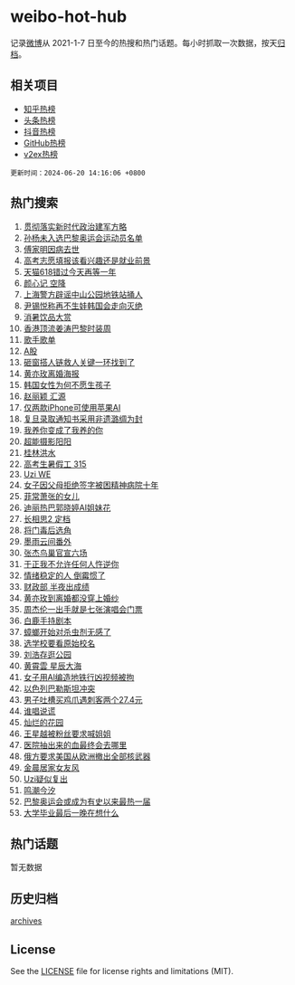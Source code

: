 # weibo-hot-hub

记录[微博](https://www.weibo.com)从 2021-1-7 日至今的热搜和热门话题。每小时抓取一次数据，按天[归档](archives)。

## 相关项目

- [知乎热榜](https://github.com/lonnyzhang423/zhihu-hot-hub)
- [头条热榜](https://github.com/lonnyzhang423/toutiao-hot-hub)
- [抖音热榜](https://github.com/lonnyzhang423/douyin-hot-hub)
- [GitHub热榜](https://github.com/lonnyzhang423/github-hot-hub)
- [v2ex热榜](https://github.com/lonnyzhang423/v2ex-hot-hub)


`更新时间：2024-06-20 14:16:06 +0800`

## 热门搜索

1. [贯彻落实新时代政治建军方略](https://m.weibo.cn/search?containerid=100103type%3D1%26t%3D10%26q%3D%23%E8%B4%AF%E5%BD%BB%E8%90%BD%E5%AE%9E%E6%96%B0%E6%97%B6%E4%BB%A3%E6%94%BF%E6%B2%BB%E5%BB%BA%E5%86%9B%E6%96%B9%E7%95%A5%23&stream_entry_id=51&isnewpage=1&extparam=seat%3D1%26cate%3D10103%26stream_entry_id%3D51%26pos%3D0%26filter_type%3Drealtimehot%26dgr%3D0%26c_type%3D51%26q%3D%2523%25E8%25B4%25AF%25E5%25BD%25BB%25E8%2590%25BD%25E5%25AE%259E%25E6%2596%25B0%25E6%2597%25B6%25E4%25BB%25A3%25E6%2594%25BF%25E6%25B2%25BB%25E5%25BB%25BA%25E5%2586%259B%25E6%2596%25B9%25E7%2595%25A5%2523%26display_time%3D1718864165%26pre_seqid%3D171886416501600480128)
1. [孙杨未入选巴黎奥运会运动员名单](https://m.weibo.cn/search?containerid=100103type%3D1%26t%3D10%26q%3D%23%E5%AD%99%E6%9D%A8%E6%9C%AA%E5%85%A5%E9%80%89%E5%B7%B4%E9%BB%8E%E5%A5%A5%E8%BF%90%E4%BC%9A%E8%BF%90%E5%8A%A8%E5%91%98%E5%90%8D%E5%8D%95%23&stream_entry_id=31&isnewpage=1&extparam=seat%3D1%26flag%3D1%26filter_type%3Drealtimehot%26pos%3D0%26c_type%3D31%26lcate%3D5001%26cate%3D5001%26band_rank%3D1%26q%3D%2523%25E5%25AD%2599%25E6%259D%25A8%25E6%259C%25AA%25E5%2585%25A5%25E9%2580%2589%25E5%25B7%25B4%25E9%25BB%258E%25E5%25A5%25A5%25E8%25BF%2590%25E4%25BC%259A%25E8%25BF%2590%25E5%258A%25A8%25E5%2591%2598%25E5%2590%258D%25E5%258D%2595%2523%26dgr%3D0%26realpos%3D1%26stream_entry_id%3D31%26display_time%3D1718864165%26pre_seqid%3D171886416501600480128)
1. [傅家明因病去世](https://m.weibo.cn/search?containerid=100103type%3D1%26t%3D10%26q%3D%23%E5%82%85%E5%AE%B6%E6%98%8E%E5%9B%A0%E7%97%85%E5%8E%BB%E4%B8%96%23&stream_entry_id=31&isnewpage=1&extparam=seat%3D1%26flag%3D1%26filter_type%3Drealtimehot%26pos%3D1%26c_type%3D31%26lcate%3D5001%26cate%3D5001%26band_rank%3D2%26q%3D%2523%25E5%2582%2585%25E5%25AE%25B6%25E6%2598%258E%25E5%259B%25A0%25E7%2597%2585%25E5%258E%25BB%25E4%25B8%2596%2523%26dgr%3D0%26realpos%3D2%26stream_entry_id%3D31%26display_time%3D1718864165%26pre_seqid%3D171886416501600480128)
1. [高考志愿填报该看兴趣还是就业前景](https://m.weibo.cn/search?containerid=100103type%3D1%26t%3D10%26q%3D%23%E9%AB%98%E8%80%83%E5%BF%97%E6%84%BF%E5%A1%AB%E6%8A%A5%E8%AF%A5%E7%9C%8B%E5%85%B4%E8%B6%A3%E8%BF%98%E6%98%AF%E5%B0%B1%E4%B8%9A%E5%89%8D%E6%99%AF%23&stream_entry_id=31&isnewpage=1&extparam=seat%3D1%26flag%3D0%26filter_type%3Drealtimehot%26pos%3D2%26c_type%3D31%26lcate%3D5001%26cate%3D5001%26band_rank%3D3%26q%3D%2523%25E9%25AB%2598%25E8%2580%2583%25E5%25BF%2597%25E6%2584%25BF%25E5%25A1%25AB%25E6%258A%25A5%25E8%25AF%25A5%25E7%259C%258B%25E5%2585%25B4%25E8%25B6%25A3%25E8%25BF%2598%25E6%2598%25AF%25E5%25B0%25B1%25E4%25B8%259A%25E5%2589%258D%25E6%2599%25AF%2523%26dgr%3D0%26realpos%3D3%26stream_entry_id%3D31%26display_time%3D1718864165%26pre_seqid%3D171886416501600480128)
1. [天猫618错过今天再等一年](https://m.weibo.cn/search?containerid=100103type%3D1%26t%3D10%26q%3D%23%E5%A4%A9%E7%8C%AB618%E9%94%99%E8%BF%87%E4%BB%8A%E5%A4%A9%E5%86%8D%E7%AD%89%E4%B8%80%E5%B9%B4%23&stream_entry_id=31&isnewpage=1&extparam=seat%3D1%26topic_ad%3D1%26filter_type%3Drealtimehot%26pos%3D3%26c_type%3D31%26lcate%3D5001%26is_ad_pos%3D1%26cate%3D5001%26stream_entry_id%3D31%26q%3D%2523%25E5%25A4%25A9%25E7%258C%25AB618%25E9%2594%2599%25E8%25BF%2587%25E4%25BB%258A%25E5%25A4%25A9%25E5%2586%258D%25E7%25AD%2589%25E4%25B8%2580%25E5%25B9%25B4%2523%26dgr%3D0%26band_rank%3D4%26adid%3D242653%26display_time%3D1718864165%26pre_seqid%3D171886416501600480128)
1. [颜心记 空降](https://m.weibo.cn/search?containerid=100103type%3D1%26t%3D10%26q%3D%E9%A2%9C%E5%BF%83%E8%AE%B0+%E7%A9%BA%E9%99%8D&stream_entry_id=31&isnewpage=1&extparam=seat%3D1%26flag%3D1%26filter_type%3Drealtimehot%26pos%3D4%26c_type%3D31%26lcate%3D5001%26cate%3D5001%26band_rank%3D4%26q%3D%25E9%25A2%259C%25E5%25BF%2583%25E8%25AE%25B0%2520%25E7%25A9%25BA%25E9%2599%258D%26dgr%3D0%26realpos%3D4%26stream_entry_id%3D31%26display_time%3D1718864165%26pre_seqid%3D171886416501600480128)
1. [上海警方辟谣中山公园地铁站捅人](https://m.weibo.cn/search?containerid=100103type%3D1%26t%3D10%26q%3D%23%E4%B8%8A%E6%B5%B7%E8%AD%A6%E6%96%B9%E8%BE%9F%E8%B0%A3%E4%B8%AD%E5%B1%B1%E5%85%AC%E5%9B%AD%E5%9C%B0%E9%93%81%E7%AB%99%E6%8D%85%E4%BA%BA%23&stream_entry_id=31&isnewpage=1&extparam=seat%3D1%26flag%3D1%26filter_type%3Drealtimehot%26pos%3D5%26c_type%3D31%26lcate%3D5001%26cate%3D5001%26band_rank%3D5%26q%3D%2523%25E4%25B8%258A%25E6%25B5%25B7%25E8%25AD%25A6%25E6%2596%25B9%25E8%25BE%259F%25E8%25B0%25A3%25E4%25B8%25AD%25E5%25B1%25B1%25E5%2585%25AC%25E5%259B%25AD%25E5%259C%25B0%25E9%2593%2581%25E7%25AB%2599%25E6%258D%2585%25E4%25BA%25BA%2523%26dgr%3D0%26realpos%3D5%26stream_entry_id%3D31%26display_time%3D1718864165%26pre_seqid%3D171886416501600480128)
1. [尹锡悦称再不生娃韩国会走向灭绝](https://m.weibo.cn/search?containerid=100103type%3D1%26t%3D10%26q%3D%23%E5%B0%B9%E9%94%A1%E6%82%A6%E7%A7%B0%E5%86%8D%E4%B8%8D%E7%94%9F%E5%A8%83%E9%9F%A9%E5%9B%BD%E4%BC%9A%E8%B5%B0%E5%90%91%E7%81%AD%E7%BB%9D%23&stream_entry_id=31&isnewpage=1&extparam=seat%3D1%26flag%3D0%26filter_type%3Drealtimehot%26pos%3D6%26c_type%3D31%26lcate%3D5001%26cate%3D5001%26band_rank%3D6%26q%3D%2523%25E5%25B0%25B9%25E9%2594%25A1%25E6%2582%25A6%25E7%25A7%25B0%25E5%2586%258D%25E4%25B8%258D%25E7%2594%259F%25E5%25A8%2583%25E9%259F%25A9%25E5%259B%25BD%25E4%25BC%259A%25E8%25B5%25B0%25E5%2590%2591%25E7%2581%25AD%25E7%25BB%259D%2523%26dgr%3D0%26realpos%3D6%26stream_entry_id%3D31%26display_time%3D1718864165%26pre_seqid%3D171886416501600480128)
1. [消暑饮品大赏](https://m.weibo.cn/search?containerid=100103type%3D1%26t%3D10%26q%3D%23%E6%B6%88%E6%9A%91%E9%A5%AE%E5%93%81%E5%A4%A7%E8%B5%8F%23&stream_entry_id=31&isnewpage=1&extparam=seat%3D1%26topic_ad%3D1%26filter_type%3Drealtimehot%26pos%3D7%26c_type%3D31%26lcate%3D5001%26is_ad_pos%3D1%26cate%3D5001%26stream_entry_id%3D31%26q%3D%2523%25E6%25B6%2588%25E6%259A%2591%25E9%25A5%25AE%25E5%2593%2581%25E5%25A4%25A7%25E8%25B5%258F%2523%26dgr%3D0%26band_rank%3D7%26adid%3D242724%26display_time%3D1718864165%26pre_seqid%3D171886416501600480128)
1. [香港顶流姜涛巴黎时装周](https://m.weibo.cn/search?containerid=100103type%3D1%26t%3D10%26q%3D%23%E9%A6%99%E6%B8%AF%E9%A1%B6%E6%B5%81%E5%A7%9C%E6%B6%9B%E5%B7%B4%E9%BB%8E%E6%97%B6%E8%A3%85%E5%91%A8%23&stream_entry_id=31&isnewpage=1&extparam=seat%3D1%26flag%3D1%26filter_type%3Drealtimehot%26pos%3D8%26c_type%3D31%26lcate%3D5001%26cate%3D5001%26band_rank%3D7%26q%3D%2523%25E9%25A6%2599%25E6%25B8%25AF%25E9%25A1%25B6%25E6%25B5%2581%25E5%25A7%259C%25E6%25B6%259B%25E5%25B7%25B4%25E9%25BB%258E%25E6%2597%25B6%25E8%25A3%2585%25E5%2591%25A8%2523%26dgr%3D0%26realpos%3D7%26stream_entry_id%3D31%26display_time%3D1718864165%26pre_seqid%3D171886416501600480128)
1. [歌手歌单](https://m.weibo.cn/search?containerid=100103type%3D1%26t%3D10%26q%3D%E6%AD%8C%E6%89%8B%E6%AD%8C%E5%8D%95&stream_entry_id=31&isnewpage=1&extparam=seat%3D1%26flag%3D0%26filter_type%3Drealtimehot%26pos%3D9%26c_type%3D31%26lcate%3D5001%26cate%3D5001%26band_rank%3D8%26q%3D%25E6%25AD%258C%25E6%2589%258B%25E6%25AD%258C%25E5%258D%2595%26dgr%3D0%26realpos%3D8%26stream_entry_id%3D31%26display_time%3D1718864165%26pre_seqid%3D171886416501600480128)
1. [A股](https://m.weibo.cn/search?containerid=100103type%3D1%26t%3D10%26q%3DA%E8%82%A1&stream_entry_id=31&isnewpage=1&extparam=seat%3D1%26flag%3D1%26filter_type%3Drealtimehot%26pos%3D10%26c_type%3D31%26lcate%3D5001%26cate%3D5001%26band_rank%3D9%26q%3DA%25E8%2582%25A1%26dgr%3D0%26realpos%3D9%26stream_entry_id%3D31%26display_time%3D1718864165%26pre_seqid%3D171886416501600480128)
1. [砸窗搭人链救人关键一环找到了](https://m.weibo.cn/search?containerid=100103type%3D1%26t%3D10%26q%3D%23%E7%A0%B8%E7%AA%97%E6%90%AD%E4%BA%BA%E9%93%BE%E6%95%91%E4%BA%BA%E5%85%B3%E9%94%AE%E4%B8%80%E7%8E%AF%E6%89%BE%E5%88%B0%E4%BA%86%23&stream_entry_id=31&isnewpage=1&extparam=seat%3D1%26flag%3D32768%26filter_type%3Drealtimehot%26pos%3D11%26c_type%3D31%26lcate%3D5001%26cate%3D5001%26band_rank%3D10%26q%3D%2523%25E7%25A0%25B8%25E7%25AA%2597%25E6%2590%25AD%25E4%25BA%25BA%25E9%2593%25BE%25E6%2595%2591%25E4%25BA%25BA%25E5%2585%25B3%25E9%2594%25AE%25E4%25B8%2580%25E7%258E%25AF%25E6%2589%25BE%25E5%2588%25B0%25E4%25BA%2586%2523%26dgr%3D0%26realpos%3D10%26stream_entry_id%3D31%26display_time%3D1718864165%26pre_seqid%3D171886416501600480128)
1. [黄亦玫离婚海报](https://m.weibo.cn/search?containerid=100103type%3D1%26t%3D10%26q%3D%23%E9%BB%84%E4%BA%A6%E7%8E%AB%E7%A6%BB%E5%A9%9A%E6%B5%B7%E6%8A%A5%23&stream_entry_id=31&isnewpage=1&extparam=seat%3D1%26flag%3D2%26filter_type%3Drealtimehot%26pos%3D12%26c_type%3D31%26lcate%3D5001%26cate%3D5001%26band_rank%3D11%26q%3D%2523%25E9%25BB%2584%25E4%25BA%25A6%25E7%258E%25AB%25E7%25A6%25BB%25E5%25A9%259A%25E6%25B5%25B7%25E6%258A%25A5%2523%26dgr%3D0%26realpos%3D11%26stream_entry_id%3D31%26display_time%3D1718864165%26pre_seqid%3D171886416501600480128)
1. [韩国女性为何不愿生孩子](https://m.weibo.cn/search?containerid=100103type%3D1%26t%3D10%26q%3D%23%E9%9F%A9%E5%9B%BD%E5%A5%B3%E6%80%A7%E4%B8%BA%E4%BD%95%E4%B8%8D%E6%84%BF%E7%94%9F%E5%AD%A9%E5%AD%90%23&stream_entry_id=31&isnewpage=1&extparam=seat%3D1%26flag%3D0%26filter_type%3Drealtimehot%26pos%3D13%26c_type%3D31%26lcate%3D5001%26cate%3D5001%26band_rank%3D12%26q%3D%2523%25E9%259F%25A9%25E5%259B%25BD%25E5%25A5%25B3%25E6%2580%25A7%25E4%25B8%25BA%25E4%25BD%2595%25E4%25B8%258D%25E6%2584%25BF%25E7%2594%259F%25E5%25AD%25A9%25E5%25AD%2590%2523%26dgr%3D0%26realpos%3D12%26stream_entry_id%3D31%26display_time%3D1718864165%26pre_seqid%3D171886416501600480128)
1. [赵丽颖 汇源](https://m.weibo.cn/search?containerid=100103type%3D1%26t%3D10%26q%3D%E8%B5%B5%E4%B8%BD%E9%A2%96+%E6%B1%87%E6%BA%90&stream_entry_id=31&isnewpage=1&extparam=seat%3D1%26flag%3D1%26filter_type%3Drealtimehot%26pos%3D14%26c_type%3D31%26lcate%3D5001%26cate%3D5001%26band_rank%3D13%26q%3D%25E8%25B5%25B5%25E4%25B8%25BD%25E9%25A2%2596%2520%25E6%25B1%2587%25E6%25BA%2590%26dgr%3D0%26realpos%3D13%26stream_entry_id%3D31%26display_time%3D1718864165%26pre_seqid%3D171886416501600480128)
1. [仅两款iPhone可使用苹果AI](https://m.weibo.cn/search?containerid=100103type%3D1%26t%3D10%26q%3D%23%E4%BB%85%E4%B8%A4%E6%AC%BEiPhone%E5%8F%AF%E4%BD%BF%E7%94%A8%E8%8B%B9%E6%9E%9CAI%23&stream_entry_id=31&isnewpage=1&extparam=seat%3D1%26flag%3D0%26filter_type%3Drealtimehot%26pos%3D15%26c_type%3D31%26lcate%3D5001%26cate%3D5001%26band_rank%3D14%26q%3D%2523%25E4%25BB%2585%25E4%25B8%25A4%25E6%25AC%25BEiPhone%25E5%258F%25AF%25E4%25BD%25BF%25E7%2594%25A8%25E8%258B%25B9%25E6%259E%259CAI%2523%26dgr%3D0%26realpos%3D14%26stream_entry_id%3D31%26display_time%3D1718864165%26pre_seqid%3D171886416501600480128)
1. [复旦录取通知书采用非遗潞绸为封](https://m.weibo.cn/search?containerid=100103type%3D1%26t%3D10%26q%3D%23%E5%A4%8D%E6%97%A6%E5%BD%95%E5%8F%96%E9%80%9A%E7%9F%A5%E4%B9%A6%E9%87%87%E7%94%A8%E9%9D%9E%E9%81%97%E6%BD%9E%E7%BB%B8%E4%B8%BA%E5%B0%81%23&stream_entry_id=31&isnewpage=1&extparam=seat%3D1%26flag%3D0%26filter_type%3Drealtimehot%26pos%3D16%26c_type%3D31%26lcate%3D5001%26cate%3D5001%26band_rank%3D15%26q%3D%2523%25E5%25A4%258D%25E6%2597%25A6%25E5%25BD%2595%25E5%258F%2596%25E9%2580%259A%25E7%259F%25A5%25E4%25B9%25A6%25E9%2587%2587%25E7%2594%25A8%25E9%259D%259E%25E9%2581%2597%25E6%25BD%259E%25E7%25BB%25B8%25E4%25B8%25BA%25E5%25B0%2581%2523%26dgr%3D0%26realpos%3D15%26stream_entry_id%3D31%26display_time%3D1718864165%26pre_seqid%3D171886416501600480128)
1. [我养你变成了我养的你](https://m.weibo.cn/search?containerid=100103type%3D1%26t%3D10%26q%3D%23%E6%88%91%E5%85%BB%E4%BD%A0%E5%8F%98%E6%88%90%E4%BA%86%E6%88%91%E5%85%BB%E7%9A%84%E4%BD%A0%23&stream_entry_id=31&isnewpage=1&extparam=seat%3D1%26flag%3D0%26filter_type%3Drealtimehot%26pos%3D17%26c_type%3D31%26lcate%3D5001%26cate%3D5001%26band_rank%3D16%26q%3D%2523%25E6%2588%2591%25E5%2585%25BB%25E4%25BD%25A0%25E5%258F%2598%25E6%2588%2590%25E4%25BA%2586%25E6%2588%2591%25E5%2585%25BB%25E7%259A%2584%25E4%25BD%25A0%2523%26dgr%3D0%26realpos%3D16%26stream_entry_id%3D31%26display_time%3D1718864165%26pre_seqid%3D171886416501600480128)
1. [超能摄影阳阳](https://m.weibo.cn/search?containerid=100103type%3D1%26t%3D10%26q%3D%E8%B6%85%E8%83%BD%E6%91%84%E5%BD%B1%E9%98%B3%E9%98%B3&stream_entry_id=31&isnewpage=1&extparam=seat%3D1%26flag%3D1%26filter_type%3Drealtimehot%26pos%3D18%26c_type%3D31%26lcate%3D5001%26cate%3D5001%26band_rank%3D17%26q%3D%25E8%25B6%2585%25E8%2583%25BD%25E6%2591%2584%25E5%25BD%25B1%25E9%2598%25B3%25E9%2598%25B3%26dgr%3D0%26realpos%3D17%26stream_entry_id%3D31%26display_time%3D1718864165%26pre_seqid%3D171886416501600480128)
1. [桂林洪水](https://m.weibo.cn/search?containerid=100103type%3D1%26t%3D10%26q%3D%23%E6%A1%82%E6%9E%97%E6%B4%AA%E6%B0%B4%23&stream_entry_id=31&isnewpage=1&extparam=seat%3D1%26flag%3D0%26filter_type%3Drealtimehot%26pos%3D19%26c_type%3D31%26lcate%3D5001%26cate%3D5001%26band_rank%3D18%26q%3D%2523%25E6%25A1%2582%25E6%259E%2597%25E6%25B4%25AA%25E6%25B0%25B4%2523%26dgr%3D0%26realpos%3D18%26stream_entry_id%3D31%26display_time%3D1718864165%26pre_seqid%3D171886416501600480128)
1. [高考生暑假工 315](https://m.weibo.cn/search?containerid=100103type%3D1%26t%3D10%26q%3D%E9%AB%98%E8%80%83%E7%94%9F%E6%9A%91%E5%81%87%E5%B7%A5+315&stream_entry_id=31&isnewpage=1&extparam=seat%3D1%26flag%3D0%26filter_type%3Drealtimehot%26pos%3D20%26c_type%3D31%26lcate%3D5001%26cate%3D5001%26band_rank%3D19%26q%3D%25E9%25AB%2598%25E8%2580%2583%25E7%2594%259F%25E6%259A%2591%25E5%2581%2587%25E5%25B7%25A5%2520315%26dgr%3D0%26realpos%3D19%26stream_entry_id%3D31%26display_time%3D1718864165%26pre_seqid%3D171886416501600480128)
1. [Uzi WE](https://m.weibo.cn/search?containerid=100103type%3D1%26t%3D10%26q%3DUzi+WE&stream_entry_id=31&isnewpage=1&extparam=seat%3D1%26flag%3D0%26filter_type%3Drealtimehot%26pos%3D21%26c_type%3D31%26lcate%3D5001%26cate%3D5001%26band_rank%3D20%26q%3DUzi%2520WE%26dgr%3D0%26realpos%3D20%26stream_entry_id%3D31%26display_time%3D1718864165%26pre_seqid%3D171886416501600480128)
1. [女子因父母拒绝签字被困精神病院十年](https://m.weibo.cn/search?containerid=100103type%3D1%26t%3D10%26q%3D%23%E5%A5%B3%E5%AD%90%E5%9B%A0%E7%88%B6%E6%AF%8D%E6%8B%92%E7%BB%9D%E7%AD%BE%E5%AD%97%E8%A2%AB%E5%9B%B0%E7%B2%BE%E7%A5%9E%E7%97%85%E9%99%A2%E5%8D%81%E5%B9%B4%23&stream_entry_id=31&isnewpage=1&extparam=seat%3D1%26flag%3D2%26filter_type%3Drealtimehot%26pos%3D22%26c_type%3D31%26lcate%3D5001%26cate%3D5001%26band_rank%3D21%26q%3D%2523%25E5%25A5%25B3%25E5%25AD%2590%25E5%259B%25A0%25E7%2588%25B6%25E6%25AF%258D%25E6%258B%2592%25E7%25BB%259D%25E7%25AD%25BE%25E5%25AD%2597%25E8%25A2%25AB%25E5%259B%25B0%25E7%25B2%25BE%25E7%25A5%259E%25E7%2597%2585%25E9%2599%25A2%25E5%258D%2581%25E5%25B9%25B4%2523%26dgr%3D0%26realpos%3D21%26stream_entry_id%3D31%26display_time%3D1718864165%26pre_seqid%3D171886416501600480128)
1. [菲常萧张的女儿](https://m.weibo.cn/search?containerid=100103type%3D1%26t%3D10%26q%3D%23%E8%8F%B2%E5%B8%B8%E8%90%A7%E5%BC%A0%E7%9A%84%E5%A5%B3%E5%84%BF%23&stream_entry_id=31&isnewpage=1&extparam=seat%3D1%26flag%3D0%26filter_type%3Drealtimehot%26pos%3D23%26c_type%3D31%26lcate%3D5001%26cate%3D5001%26band_rank%3D22%26q%3D%2523%25E8%258F%25B2%25E5%25B8%25B8%25E8%2590%25A7%25E5%25BC%25A0%25E7%259A%2584%25E5%25A5%25B3%25E5%2584%25BF%2523%26dgr%3D0%26realpos%3D22%26stream_entry_id%3D31%26display_time%3D1718864165%26pre_seqid%3D171886416501600480128)
1. [迪丽热巴郭晓婷AI姐妹花](https://m.weibo.cn/search?containerid=100103type%3D1%26t%3D10%26q%3D%23%E8%BF%AA%E4%B8%BD%E7%83%AD%E5%B7%B4%E9%83%AD%E6%99%93%E5%A9%B7AI%E5%A7%90%E5%A6%B9%E8%8A%B1%23&stream_entry_id=31&isnewpage=1&extparam=seat%3D1%26flag%3D1%26filter_type%3Drealtimehot%26pos%3D24%26c_type%3D31%26lcate%3D5001%26cate%3D5001%26band_rank%3D23%26q%3D%2523%25E8%25BF%25AA%25E4%25B8%25BD%25E7%2583%25AD%25E5%25B7%25B4%25E9%2583%25AD%25E6%2599%2593%25E5%25A9%25B7AI%25E5%25A7%2590%25E5%25A6%25B9%25E8%258A%25B1%2523%26dgr%3D0%26realpos%3D23%26stream_entry_id%3D31%26display_time%3D1718864165%26pre_seqid%3D171886416501600480128)
1. [长相思2 定档](https://m.weibo.cn/search?containerid=100103type%3D1%26t%3D10%26q%3D%E9%95%BF%E7%9B%B8%E6%80%9D2+%E5%AE%9A%E6%A1%A3&stream_entry_id=31&isnewpage=1&extparam=seat%3D1%26flag%3D1%26filter_type%3Drealtimehot%26pos%3D25%26c_type%3D31%26lcate%3D5001%26cate%3D5001%26band_rank%3D24%26q%3D%25E9%2595%25BF%25E7%259B%25B8%25E6%2580%259D2%2520%25E5%25AE%259A%25E6%25A1%25A3%26dgr%3D0%26realpos%3D24%26stream_entry_id%3D31%26display_time%3D1718864165%26pre_seqid%3D171886416501600480128)
1. [将门毒后选角](https://m.weibo.cn/search?containerid=100103type%3D1%26t%3D10%26q%3D%E5%B0%86%E9%97%A8%E6%AF%92%E5%90%8E%E9%80%89%E8%A7%92&stream_entry_id=31&isnewpage=1&extparam=seat%3D1%26flag%3D0%26filter_type%3Drealtimehot%26pos%3D26%26c_type%3D31%26lcate%3D5001%26cate%3D5001%26band_rank%3D25%26q%3D%25E5%25B0%2586%25E9%2597%25A8%25E6%25AF%2592%25E5%2590%258E%25E9%2580%2589%25E8%25A7%2592%26dgr%3D0%26realpos%3D25%26stream_entry_id%3D31%26display_time%3D1718864165%26pre_seqid%3D171886416501600480128)
1. [墨雨云间番外](https://m.weibo.cn/search?containerid=100103type%3D1%26t%3D10%26q%3D%E5%A2%A8%E9%9B%A8%E4%BA%91%E9%97%B4%E7%95%AA%E5%A4%96&stream_entry_id=31&isnewpage=1&extparam=seat%3D1%26flag%3D0%26filter_type%3Drealtimehot%26pos%3D27%26c_type%3D31%26lcate%3D5001%26cate%3D5001%26band_rank%3D26%26q%3D%25E5%25A2%25A8%25E9%259B%25A8%25E4%25BA%2591%25E9%2597%25B4%25E7%2595%25AA%25E5%25A4%2596%26dgr%3D0%26realpos%3D26%26stream_entry_id%3D31%26display_time%3D1718864165%26pre_seqid%3D171886416501600480128)
1. [张杰鸟巢官宣六场](https://m.weibo.cn/search?containerid=100103type%3D1%26t%3D10%26q%3D%23%E5%BC%A0%E6%9D%B0%E9%B8%9F%E5%B7%A2%E5%AE%98%E5%AE%A3%E5%85%AD%E5%9C%BA%23&stream_entry_id=31&isnewpage=1&extparam=seat%3D1%26flag%3D1%26filter_type%3Drealtimehot%26pos%3D28%26c_type%3D31%26lcate%3D5001%26cate%3D5001%26band_rank%3D27%26q%3D%2523%25E5%25BC%25A0%25E6%259D%25B0%25E9%25B8%259F%25E5%25B7%25A2%25E5%25AE%2598%25E5%25AE%25A3%25E5%2585%25AD%25E5%259C%25BA%2523%26dgr%3D0%26realpos%3D27%26stream_entry_id%3D31%26display_time%3D1718864165%26pre_seqid%3D171886416501600480128)
1. [于正我不允许任何人忤逆你](https://m.weibo.cn/search?containerid=100103type%3D1%26t%3D10%26q%3D%23%E4%BA%8E%E6%AD%A3%E6%88%91%E4%B8%8D%E5%85%81%E8%AE%B8%E4%BB%BB%E4%BD%95%E4%BA%BA%E5%BF%A4%E9%80%86%E4%BD%A0%23&stream_entry_id=31&isnewpage=1&extparam=seat%3D1%26flag%3D0%26filter_type%3Drealtimehot%26pos%3D29%26c_type%3D31%26lcate%3D5001%26cate%3D5001%26band_rank%3D28%26q%3D%2523%25E4%25BA%258E%25E6%25AD%25A3%25E6%2588%2591%25E4%25B8%258D%25E5%2585%2581%25E8%25AE%25B8%25E4%25BB%25BB%25E4%25BD%2595%25E4%25BA%25BA%25E5%25BF%25A4%25E9%2580%2586%25E4%25BD%25A0%2523%26dgr%3D0%26realpos%3D28%26stream_entry_id%3D31%26display_time%3D1718864165%26pre_seqid%3D171886416501600480128)
1. [情绪稳定的人 倒霉惯了](https://m.weibo.cn/search?containerid=100103type%3D1%26t%3D10%26q%3D%E6%83%85%E7%BB%AA%E7%A8%B3%E5%AE%9A%E7%9A%84%E4%BA%BA+%E5%80%92%E9%9C%89%E6%83%AF%E4%BA%86&stream_entry_id=31&isnewpage=1&extparam=seat%3D1%26flag%3D0%26filter_type%3Drealtimehot%26pos%3D30%26c_type%3D31%26lcate%3D5001%26cate%3D5001%26band_rank%3D29%26q%3D%25E6%2583%2585%25E7%25BB%25AA%25E7%25A8%25B3%25E5%25AE%259A%25E7%259A%2584%25E4%25BA%25BA%2520%25E5%2580%2592%25E9%259C%2589%25E6%2583%25AF%25E4%25BA%2586%26dgr%3D0%26realpos%3D29%26stream_entry_id%3D31%26display_time%3D1718864165%26pre_seqid%3D171886416501600480128)
1. [财政部 半夜出成绩](https://m.weibo.cn/search?containerid=100103type%3D1%26t%3D10%26q%3D%E8%B4%A2%E6%94%BF%E9%83%A8+%E5%8D%8A%E5%A4%9C%E5%87%BA%E6%88%90%E7%BB%A9&stream_entry_id=31&isnewpage=1&extparam=seat%3D1%26flag%3D0%26filter_type%3Drealtimehot%26pos%3D31%26c_type%3D31%26lcate%3D5001%26cate%3D5001%26band_rank%3D30%26q%3D%25E8%25B4%25A2%25E6%2594%25BF%25E9%2583%25A8%2520%25E5%258D%258A%25E5%25A4%259C%25E5%2587%25BA%25E6%2588%2590%25E7%25BB%25A9%26dgr%3D0%26realpos%3D30%26stream_entry_id%3D31%26display_time%3D1718864165%26pre_seqid%3D171886416501600480128)
1. [黄亦玫到离婚都没穿上婚纱](https://m.weibo.cn/search?containerid=100103type%3D1%26t%3D10%26q%3D%23%E9%BB%84%E4%BA%A6%E7%8E%AB%E5%88%B0%E7%A6%BB%E5%A9%9A%E9%83%BD%E6%B2%A1%E7%A9%BF%E4%B8%8A%E5%A9%9A%E7%BA%B1%23&stream_entry_id=31&isnewpage=1&extparam=seat%3D1%26flag%3D0%26filter_type%3Drealtimehot%26pos%3D32%26c_type%3D31%26lcate%3D5001%26cate%3D5001%26band_rank%3D31%26q%3D%2523%25E9%25BB%2584%25E4%25BA%25A6%25E7%258E%25AB%25E5%2588%25B0%25E7%25A6%25BB%25E5%25A9%259A%25E9%2583%25BD%25E6%25B2%25A1%25E7%25A9%25BF%25E4%25B8%258A%25E5%25A9%259A%25E7%25BA%25B1%2523%26dgr%3D0%26realpos%3D31%26stream_entry_id%3D31%26display_time%3D1718864165%26pre_seqid%3D171886416501600480128)
1. [周杰伦一出手就是七张演唱会门票](https://m.weibo.cn/search?containerid=100103type%3D1%26t%3D10%26q%3D%23%E5%91%A8%E6%9D%B0%E4%BC%A6%E4%B8%80%E5%87%BA%E6%89%8B%E5%B0%B1%E6%98%AF%E4%B8%83%E5%BC%A0%E6%BC%94%E5%94%B1%E4%BC%9A%E9%97%A8%E7%A5%A8%23&stream_entry_id=31&isnewpage=1&extparam=seat%3D1%26flag%3D0%26filter_type%3Drealtimehot%26pos%3D33%26c_type%3D31%26lcate%3D5001%26cate%3D5001%26band_rank%3D32%26q%3D%2523%25E5%2591%25A8%25E6%259D%25B0%25E4%25BC%25A6%25E4%25B8%2580%25E5%2587%25BA%25E6%2589%258B%25E5%25B0%25B1%25E6%2598%25AF%25E4%25B8%2583%25E5%25BC%25A0%25E6%25BC%2594%25E5%2594%25B1%25E4%25BC%259A%25E9%2597%25A8%25E7%25A5%25A8%2523%26dgr%3D0%26realpos%3D32%26stream_entry_id%3D31%26display_time%3D1718864165%26pre_seqid%3D171886416501600480128)
1. [白鹿手持剧本](https://m.weibo.cn/search?containerid=100103type%3D1%26t%3D10%26q%3D%E7%99%BD%E9%B9%BF%E6%89%8B%E6%8C%81%E5%89%A7%E6%9C%AC&stream_entry_id=31&isnewpage=1&extparam=seat%3D1%26flag%3D1%26filter_type%3Drealtimehot%26pos%3D34%26c_type%3D31%26lcate%3D5001%26cate%3D5001%26band_rank%3D33%26q%3D%25E7%2599%25BD%25E9%25B9%25BF%25E6%2589%258B%25E6%258C%2581%25E5%2589%25A7%25E6%259C%25AC%26dgr%3D0%26realpos%3D33%26stream_entry_id%3D31%26display_time%3D1718864165%26pre_seqid%3D171886416501600480128)
1. [蟑螂开始对杀虫剂无感了](https://m.weibo.cn/search?containerid=100103type%3D1%26t%3D10%26q%3D%23%E8%9F%91%E8%9E%82%E5%BC%80%E5%A7%8B%E5%AF%B9%E6%9D%80%E8%99%AB%E5%89%82%E6%97%A0%E6%84%9F%E4%BA%86%23&stream_entry_id=31&isnewpage=1&extparam=seat%3D1%26flag%3D0%26filter_type%3Drealtimehot%26pos%3D35%26c_type%3D31%26lcate%3D5001%26cate%3D5001%26band_rank%3D34%26q%3D%2523%25E8%259F%2591%25E8%259E%2582%25E5%25BC%2580%25E5%25A7%258B%25E5%25AF%25B9%25E6%259D%2580%25E8%2599%25AB%25E5%2589%2582%25E6%2597%25A0%25E6%2584%259F%25E4%25BA%2586%2523%26dgr%3D0%26realpos%3D34%26stream_entry_id%3D31%26display_time%3D1718864165%26pre_seqid%3D171886416501600480128)
1. [选学校要看原始校名](https://m.weibo.cn/search?containerid=100103type%3D1%26t%3D10%26q%3D%23%E9%80%89%E5%AD%A6%E6%A0%A1%E8%A6%81%E7%9C%8B%E5%8E%9F%E5%A7%8B%E6%A0%A1%E5%90%8D%23&stream_entry_id=31&isnewpage=1&extparam=seat%3D1%26flag%3D1%26filter_type%3Drealtimehot%26pos%3D36%26c_type%3D31%26lcate%3D5001%26cate%3D5001%26band_rank%3D35%26q%3D%2523%25E9%2580%2589%25E5%25AD%25A6%25E6%25A0%25A1%25E8%25A6%2581%25E7%259C%258B%25E5%258E%259F%25E5%25A7%258B%25E6%25A0%25A1%25E5%2590%258D%2523%26dgr%3D0%26realpos%3D35%26stream_entry_id%3D31%26display_time%3D1718864165%26pre_seqid%3D171886416501600480128)
1. [刘浩存逛公园](https://m.weibo.cn/search?containerid=100103type%3D1%26t%3D10%26q%3D%23%E5%88%98%E6%B5%A9%E5%AD%98%E9%80%9B%E5%85%AC%E5%9B%AD%23&stream_entry_id=31&isnewpage=1&extparam=seat%3D1%26flag%3D1%26filter_type%3Drealtimehot%26pos%3D37%26c_type%3D31%26lcate%3D5001%26cate%3D5001%26band_rank%3D36%26q%3D%2523%25E5%2588%2598%25E6%25B5%25A9%25E5%25AD%2598%25E9%2580%259B%25E5%2585%25AC%25E5%259B%25AD%2523%26dgr%3D0%26realpos%3D36%26stream_entry_id%3D31%26display_time%3D1718864165%26pre_seqid%3D171886416501600480128)
1. [黄霄雲 星辰大海](https://m.weibo.cn/search?containerid=100103type%3D1%26t%3D10%26q%3D%E9%BB%84%E9%9C%84%E9%9B%B2+%E6%98%9F%E8%BE%B0%E5%A4%A7%E6%B5%B7&stream_entry_id=31&isnewpage=1&extparam=seat%3D1%26flag%3D0%26filter_type%3Drealtimehot%26pos%3D38%26c_type%3D31%26lcate%3D5001%26cate%3D5001%26band_rank%3D37%26q%3D%25E9%25BB%2584%25E9%259C%2584%25E9%259B%25B2%2520%25E6%2598%259F%25E8%25BE%25B0%25E5%25A4%25A7%25E6%25B5%25B7%26dgr%3D0%26realpos%3D37%26stream_entry_id%3D31%26display_time%3D1718864165%26pre_seqid%3D171886416501600480128)
1. [女子用Al编造地铁行凶视频被拘](https://m.weibo.cn/search?containerid=100103type%3D1%26t%3D10%26q%3D%23%E5%A5%B3%E5%AD%90%E7%94%A8Al%E7%BC%96%E9%80%A0%E5%9C%B0%E9%93%81%E8%A1%8C%E5%87%B6%E8%A7%86%E9%A2%91%E8%A2%AB%E6%8B%98%23&stream_entry_id=31&isnewpage=1&extparam=seat%3D1%26flag%3D1%26filter_type%3Drealtimehot%26pos%3D39%26c_type%3D31%26lcate%3D5001%26cate%3D5001%26band_rank%3D38%26q%3D%2523%25E5%25A5%25B3%25E5%25AD%2590%25E7%2594%25A8Al%25E7%25BC%2596%25E9%2580%25A0%25E5%259C%25B0%25E9%2593%2581%25E8%25A1%258C%25E5%2587%25B6%25E8%25A7%2586%25E9%25A2%2591%25E8%25A2%25AB%25E6%258B%2598%2523%26dgr%3D0%26realpos%3D38%26stream_entry_id%3D31%26display_time%3D1718864165%26pre_seqid%3D171886416501600480128)
1. [以色列巴勒斯坦冲突](https://m.weibo.cn/search?containerid=100103type%3D1%26t%3D10%26q%3D%23%E4%BB%A5%E8%89%B2%E5%88%97%E5%B7%B4%E5%8B%92%E6%96%AF%E5%9D%A6%E5%86%B2%E7%AA%81%23&stream_entry_id=31&isnewpage=1&extparam=seat%3D1%26flag%3D1%26filter_type%3Drealtimehot%26pos%3D40%26c_type%3D31%26lcate%3D5001%26cate%3D5001%26band_rank%3D39%26q%3D%2523%25E4%25BB%25A5%25E8%2589%25B2%25E5%2588%2597%25E5%25B7%25B4%25E5%258B%2592%25E6%2596%25AF%25E5%259D%25A6%25E5%2586%25B2%25E7%25AA%2581%2523%26dgr%3D0%26realpos%3D39%26stream_entry_id%3D31%26display_time%3D1718864165%26pre_seqid%3D171886416501600480128)
1. [男子吐槽买鸡爪遇刺客两个27.4元](https://m.weibo.cn/search?containerid=100103type%3D1%26t%3D10%26q%3D%23%E7%94%B7%E5%AD%90%E5%90%90%E6%A7%BD%E4%B9%B0%E9%B8%A1%E7%88%AA%E9%81%87%E5%88%BA%E5%AE%A2%E4%B8%A4%E4%B8%AA27.4%E5%85%83%23&stream_entry_id=31&isnewpage=1&extparam=seat%3D1%26flag%3D0%26filter_type%3Drealtimehot%26pos%3D41%26c_type%3D31%26lcate%3D5001%26cate%3D5001%26band_rank%3D40%26q%3D%2523%25E7%2594%25B7%25E5%25AD%2590%25E5%2590%2590%25E6%25A7%25BD%25E4%25B9%25B0%25E9%25B8%25A1%25E7%2588%25AA%25E9%2581%2587%25E5%2588%25BA%25E5%25AE%25A2%25E4%25B8%25A4%25E4%25B8%25AA27.4%25E5%2585%2583%2523%26dgr%3D0%26realpos%3D40%26stream_entry_id%3D31%26display_time%3D1718864165%26pre_seqid%3D171886416501600480128)
1. [谁唱说谎](https://m.weibo.cn/search?containerid=100103type%3D1%26t%3D10%26q%3D%23%E8%B0%81%E5%94%B1%E8%AF%B4%E8%B0%8E%23&stream_entry_id=31&isnewpage=1&extparam=seat%3D1%26flag%3D1%26filter_type%3Drealtimehot%26pos%3D42%26c_type%3D31%26lcate%3D5001%26cate%3D5001%26band_rank%3D41%26q%3D%2523%25E8%25B0%2581%25E5%2594%25B1%25E8%25AF%25B4%25E8%25B0%258E%2523%26dgr%3D0%26realpos%3D41%26stream_entry_id%3D31%26display_time%3D1718864165%26pre_seqid%3D171886416501600480128)
1. [灿烂的花园](https://m.weibo.cn/search?containerid=100103type%3D1%26t%3D10%26q%3D%E7%81%BF%E7%83%82%E7%9A%84%E8%8A%B1%E5%9B%AD&stream_entry_id=31&isnewpage=1&extparam=seat%3D1%26flag%3D1%26filter_type%3Drealtimehot%26pos%3D43%26c_type%3D31%26lcate%3D5001%26cate%3D5001%26band_rank%3D42%26q%3D%25E7%2581%25BF%25E7%2583%2582%25E7%259A%2584%25E8%258A%25B1%25E5%259B%25AD%26dgr%3D0%26realpos%3D42%26stream_entry_id%3D31%26display_time%3D1718864165%26pre_seqid%3D171886416501600480128)
1. [王星越被粉丝要求喊姐姐](https://m.weibo.cn/search?containerid=100103type%3D1%26t%3D10%26q%3D%23%E7%8E%8B%E6%98%9F%E8%B6%8A%E8%A2%AB%E7%B2%89%E4%B8%9D%E8%A6%81%E6%B1%82%E5%96%8A%E5%A7%90%E5%A7%90%23&stream_entry_id=31&isnewpage=1&extparam=seat%3D1%26flag%3D1%26filter_type%3Drealtimehot%26pos%3D44%26c_type%3D31%26lcate%3D5001%26cate%3D5001%26band_rank%3D43%26q%3D%2523%25E7%258E%258B%25E6%2598%259F%25E8%25B6%258A%25E8%25A2%25AB%25E7%25B2%2589%25E4%25B8%259D%25E8%25A6%2581%25E6%25B1%2582%25E5%2596%258A%25E5%25A7%2590%25E5%25A7%2590%2523%26dgr%3D0%26realpos%3D43%26stream_entry_id%3D31%26display_time%3D1718864165%26pre_seqid%3D171886416501600480128)
1. [医院抽出来的血最终会去哪里](https://m.weibo.cn/search?containerid=100103type%3D1%26t%3D10%26q%3D%23%E5%8C%BB%E9%99%A2%E6%8A%BD%E5%87%BA%E6%9D%A5%E7%9A%84%E8%A1%80%E6%9C%80%E7%BB%88%E4%BC%9A%E5%8E%BB%E5%93%AA%E9%87%8C%23&stream_entry_id=31&isnewpage=1&extparam=seat%3D1%26flag%3D0%26filter_type%3Drealtimehot%26pos%3D45%26c_type%3D31%26lcate%3D5001%26cate%3D5001%26band_rank%3D44%26q%3D%2523%25E5%258C%25BB%25E9%2599%25A2%25E6%258A%25BD%25E5%2587%25BA%25E6%259D%25A5%25E7%259A%2584%25E8%25A1%2580%25E6%259C%2580%25E7%25BB%2588%25E4%25BC%259A%25E5%258E%25BB%25E5%2593%25AA%25E9%2587%258C%2523%26dgr%3D0%26realpos%3D44%26stream_entry_id%3D31%26display_time%3D1718864165%26pre_seqid%3D171886416501600480128)
1. [俄方要求美国从欧洲撤出全部核武器](https://m.weibo.cn/search?containerid=100103type%3D1%26t%3D10%26q%3D%23%E4%BF%84%E6%96%B9%E8%A6%81%E6%B1%82%E7%BE%8E%E5%9B%BD%E4%BB%8E%E6%AC%A7%E6%B4%B2%E6%92%A4%E5%87%BA%E5%85%A8%E9%83%A8%E6%A0%B8%E6%AD%A6%E5%99%A8%23&stream_entry_id=31&isnewpage=1&extparam=seat%3D1%26flag%3D0%26filter_type%3Drealtimehot%26pos%3D46%26c_type%3D31%26lcate%3D5001%26cate%3D5001%26band_rank%3D45%26q%3D%2523%25E4%25BF%2584%25E6%2596%25B9%25E8%25A6%2581%25E6%25B1%2582%25E7%25BE%258E%25E5%259B%25BD%25E4%25BB%258E%25E6%25AC%25A7%25E6%25B4%25B2%25E6%2592%25A4%25E5%2587%25BA%25E5%2585%25A8%25E9%2583%25A8%25E6%25A0%25B8%25E6%25AD%25A6%25E5%2599%25A8%2523%26dgr%3D0%26realpos%3D45%26stream_entry_id%3D31%26display_time%3D1718864165%26pre_seqid%3D171886416501600480128)
1. [金晨居家女友风](https://m.weibo.cn/search?containerid=100103type%3D1%26t%3D10%26q%3D%23%E9%87%91%E6%99%A8%E5%B1%85%E5%AE%B6%E5%A5%B3%E5%8F%8B%E9%A3%8E%23&stream_entry_id=31&isnewpage=1&extparam=seat%3D1%26flag%3D0%26filter_type%3Drealtimehot%26band_rank%3D46%26c_type%3D31%26lcate%3D5001%26cate%3D5001%26pos%3D47%26realpos%3D46%26q%3D%2523%25E9%2587%2591%25E6%2599%25A8%25E5%25B1%2585%25E5%25AE%25B6%25E5%25A5%25B3%25E5%258F%258B%25E9%25A3%258E%2523%26dgr%3D0%26stream_entry_id%3D31%26adid%3D242579%26display_time%3D1718864165%26pre_seqid%3D171886416501600480128)
1. [Uzi疑似复出](https://m.weibo.cn/search?containerid=100103type%3D1%26t%3D10%26q%3D%23Uzi%E7%96%91%E4%BC%BC%E5%A4%8D%E5%87%BA%23&stream_entry_id=31&isnewpage=1&extparam=seat%3D1%26flag%3D0%26filter_type%3Drealtimehot%26pos%3D48%26c_type%3D31%26lcate%3D5001%26cate%3D5001%26band_rank%3D47%26q%3D%2523Uzi%25E7%2596%2591%25E4%25BC%25BC%25E5%25A4%258D%25E5%2587%25BA%2523%26dgr%3D0%26realpos%3D47%26stream_entry_id%3D31%26display_time%3D1718864165%26pre_seqid%3D171886416501600480128)
1. [鸣潮今汐](https://m.weibo.cn/search?containerid=100103type%3D1%26t%3D10%26q%3D%23%E9%B8%A3%E6%BD%AE%E4%BB%8A%E6%B1%90%23&stream_entry_id=31&isnewpage=1&extparam=seat%3D1%26flag%3D1%26filter_type%3Drealtimehot%26pos%3D49%26c_type%3D31%26lcate%3D5001%26cate%3D5001%26band_rank%3D48%26q%3D%2523%25E9%25B8%25A3%25E6%25BD%25AE%25E4%25BB%258A%25E6%25B1%2590%2523%26dgr%3D0%26realpos%3D48%26stream_entry_id%3D31%26display_time%3D1718864165%26pre_seqid%3D171886416501600480128)
1. [巴黎奥运会或成为有史以来最热一届](https://m.weibo.cn/search?containerid=100103type%3D1%26t%3D10%26q%3D%23%E5%B7%B4%E9%BB%8E%E5%A5%A5%E8%BF%90%E4%BC%9A%E6%88%96%E6%88%90%E4%B8%BA%E6%9C%89%E5%8F%B2%E4%BB%A5%E6%9D%A5%E6%9C%80%E7%83%AD%E4%B8%80%E5%B1%8A%23&stream_entry_id=31&isnewpage=1&extparam=seat%3D1%26flag%3D0%26filter_type%3Drealtimehot%26pos%3D50%26c_type%3D31%26lcate%3D5001%26cate%3D5001%26band_rank%3D49%26q%3D%2523%25E5%25B7%25B4%25E9%25BB%258E%25E5%25A5%25A5%25E8%25BF%2590%25E4%25BC%259A%25E6%2588%2596%25E6%2588%2590%25E4%25B8%25BA%25E6%259C%2589%25E5%258F%25B2%25E4%25BB%25A5%25E6%259D%25A5%25E6%259C%2580%25E7%2583%25AD%25E4%25B8%2580%25E5%25B1%258A%2523%26dgr%3D0%26realpos%3D49%26stream_entry_id%3D31%26display_time%3D1718864165%26pre_seqid%3D171886416501600480128)
1. [大学毕业最后一晚在想什么](https://m.weibo.cn/search?containerid=100103type%3D1%26t%3D10%26q%3D%23%E5%A4%A7%E5%AD%A6%E6%AF%95%E4%B8%9A%E6%9C%80%E5%90%8E%E4%B8%80%E6%99%9A%E5%9C%A8%E6%83%B3%E4%BB%80%E4%B9%88%23&stream_entry_id=31&isnewpage=1&extparam=seat%3D1%26flag%3D1%26filter_type%3Drealtimehot%26pos%3D51%26c_type%3D31%26lcate%3D5001%26cate%3D5001%26band_rank%3D50%26q%3D%2523%25E5%25A4%25A7%25E5%25AD%25A6%25E6%25AF%2595%25E4%25B8%259A%25E6%259C%2580%25E5%2590%258E%25E4%25B8%2580%25E6%2599%259A%25E5%259C%25A8%25E6%2583%25B3%25E4%25BB%2580%25E4%25B9%2588%2523%26dgr%3D0%26realpos%3D50%26stream_entry_id%3D31%26display_time%3D1718864165%26pre_seqid%3D171886416501600480128)

## 热门话题

暂无数据

## 历史归档

[archives](archives)

## License

See the [LICENSE](LICENSE) file for license rights and limitations (MIT).

